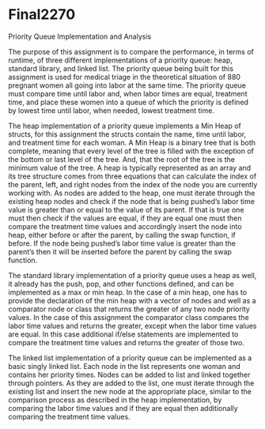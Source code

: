 # Final2270

Priority Queue Implementation and Analysis

The purpose of this assignment is to compare the performance, in terms of runtime, of three different implementations of a priority queue: heap, standard library, and linked list. The priority queue being built for this assignment is used for medical triage in the theoretical situation of 880 pregnant women all going into labor at the same time. The priority queue must compare time until labor and, when labor times are equal, treatment time, and place these women into a queue of which the priority is defined by lowest time until labor, when needed, lowest treatment time. 

The heap implementation of a priority queue implements a Min Heap of structs, for this assignment the structs contain the name, time until labor, and treatment time for each woman. A Min Heap is a binary tree that is both complete, meaning that every level of the tree is filled with the exception of the bottom or last level of the tree. And, that the root of the tree is the minimum value of the tree.  A heap is typically represented as an array and its tree structure comes from three equations that can calculate the index of the parent, left, and right nodes from the index of the node you are currently working with. As nodes are added to the heap, one must iterate through the existing heap nodes and check if the node that is being pushed’s labor time value is greater than or equal to the value of its parent. If that is true one must then check if the values are equal, if they are equal one must then compare the treatment time values and accordingly insert the node into heap, either before or after the parent, by calling the swap function, if before. If the node being pushed’s labor time value is greater than the parent’s then it will be inserted before the parent by calling the swap function.

The standard library implementation of a priority queue uses a heap as well, it already has the push, pop, and other functions defined, and can be implemented as a max or min heap. In the case of a min heap, one has to provide the declaration of the min heap with a vector of nodes and well as a comparator node or class that returns the greater of any two node priority values. In the case of this assignment the comparator class compares the labor time values and returns the greater, except when the labor time values are equal. In this case additional if/else statements are implemented to compare the treatment time values and returns the greater of those two. 

The linked list implementation of a priority queue can be implemented as a basic singly linked list. Each node in the list represents one woman and contains her priority times.  Nodes can be added to list and linked together through pointers. As they are added to the list, one must iterate through the existing list and insert the new node at the appropriate place, similar to the comparison process as described in the heap implementation, by comparing the labor time values and if they are equal then additionally comparing the treatment time values.
  
